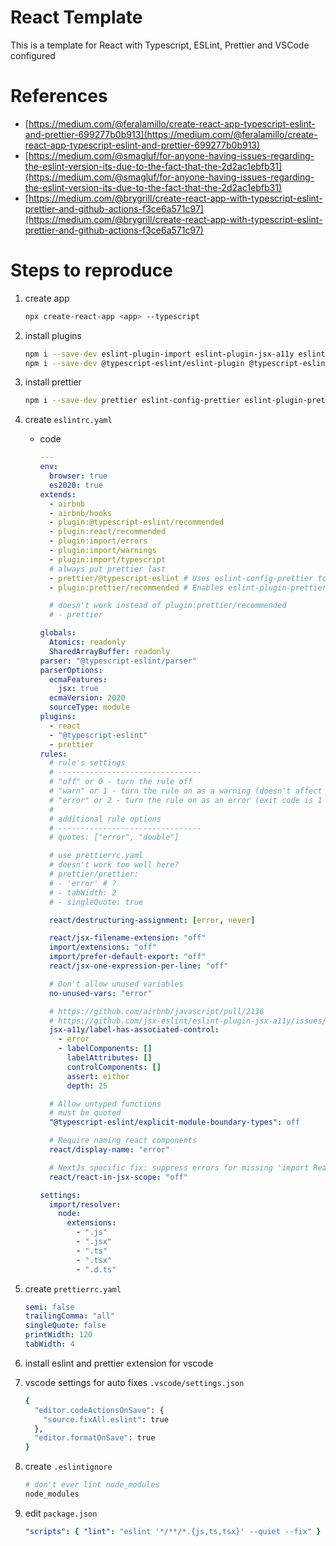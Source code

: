 # React Template

This is a template for React with Typescript, ESLint, Prettier and VSCode configured

# References

- [https://medium.com/@feralamillo/create-react-app-typescript-eslint-and-prettier-699277b0b913](https://medium.com/@feralamillo/create-react-app-typescript-eslint-and-prettier-699277b0b913)
- [https://medium.com/@smagluf/for-anyone-having-issues-regarding-the-eslint-version-its-due-to-the-fact-that-the-2d2ac1ebfb31](https://medium.com/@smagluf/for-anyone-having-issues-regarding-the-eslint-version-its-due-to-the-fact-that-the-2d2ac1ebfb31)
- [https://medium.com/@brygrill/create-react-app-with-typescript-eslint-prettier-and-github-actions-f3ce6a571c97](https://medium.com/@brygrill/create-react-app-with-typescript-eslint-prettier-and-github-actions-f3ce6a571c97)

# Steps to reproduce

1. create app

   ```bash
   npx create-react-app <app> --typescript
   ```

1. install plugins

   ```bash
   npm i --save-dev eslint-plugin-import eslint-plugin-jsx-a11y eslint-plugin-react-hooks eslint-plugin-react
   npm i --save-dev @typescript-eslint/eslint-plugin @typescript-eslint/parser eslint-config-airbnb-typescript@6.3.2
   ```

1. install prettier

   ```bash
   npm i --save-dev prettier eslint-config-prettier eslint-plugin-prettier
   ```

1. create `eslintrc.yaml`

   - code

     ```yaml
     ---
     env:
       browser: true
       es2020: true
     extends:
       - airbnb
       - airbnb/hooks
       - plugin:@typescript-eslint/recommended
       - plugin:react/recommended
       - plugin:import/errors
       - plugin:import/warnings
       - plugin:import/typescript
       # always put prettier last
       - prettier/@typescript-eslint # Uses eslint-config-prettier to disable ESLint rules from @typescript-eslint/eslint-plugin that would conflict with prettier
       - plugin:prettier/recommended # Enables eslint-plugin-prettier and eslint-config-prettier. This will display prettier errors as ESLint errors. Make sure this is always the last configuration in the extends array.

       # doesn't work instead of plugin:prettier/recommended
       # - prettier

     globals:
       Atomics: readonly
       SharedArrayBuffer: readonly
     parser: "@typescript-eslint/parser"
     parserOptions:
       ecmaFeatures:
         jsx: true
       ecmaVersion: 2020
       sourceType: module
     plugins:
       - react
       - "@typescript-eslint"
       - prettier
     rules:
       # rule's settings
       # --------------------------------
       # "off" or 0 - turn the rule off
       # "warn" or 1 - turn the rule on as a warning (doesn't affect exit code)
       # "error" or 2 - turn the rule on as an error (exit code is 1 when triggered)
       #
       # additional rule options
       # --------------------------------
       # quotes: ["error", "double"]

       # use prettierrc.yaml
       # doesn't work too well here?
       # prettier/prettier:
       # - 'error' # ?
       # - tabWidth: 2
       # - singleQuote: true

       react/destructuring-assignment: [error, never]

       react/jsx-filename-extension: "off"
       import/extensions: "off"
       import/prefer-default-export: "off"
       react/jsx-one-expression-per-line: "off"

       # Don't allow unused variables
       no-unused-vars: "error"

       # https://github.com/airbnb/javascript/pull/2136
       # https://github.com/jsx-eslint/eslint-plugin-jsx-a11y/issues/632
       jsx-a11y/label-has-associated-control:
         - error
         - labelComponents: []
           labelAttributes: []
           controlComponents: []
           assert: either
           depth: 25

       # Allow untyped functions
       # must be quoted
       "@typescript-eslint/explicit-module-boundary-types": off

       # Require naming react components
       react/display-name: "error"

       # NextJs specific fix: suppress errors for missing 'import React' in files for nextjs
       react/react-in-jsx-scope: "off"

     settings:
       import/resolver:
         node:
           extensions:
             - ".js"
             - ".jsx"
             - ".ts"
             - ".tsx"
             - ".d.ts"
     ```

1. create `prettierrc.yaml`

   ```yaml
   semi: false
   trailingComma: "all"
   singleQuote: false
   printWidth: 120
   tabWidth: 4
   ```

1. install eslint and prettier extension for vscode
1. vscode settings for auto fixes `.vscode/settings.json`

   ```bash
   {
     "editor.codeActionsOnSave": {
       "source.fixAll.eslint": true
     },
     "editor.formatOnSave": true
   }
   ```

1. create `.eslintignore`

   ```bash
   # don't ever lint node_modules
   node_modules
   ```

1. edit `package.json`

   ```yaml
   "scripts": { "lint": "eslint '*/**/*.{js,ts,tsx}' --quiet --fix" }
   ```
